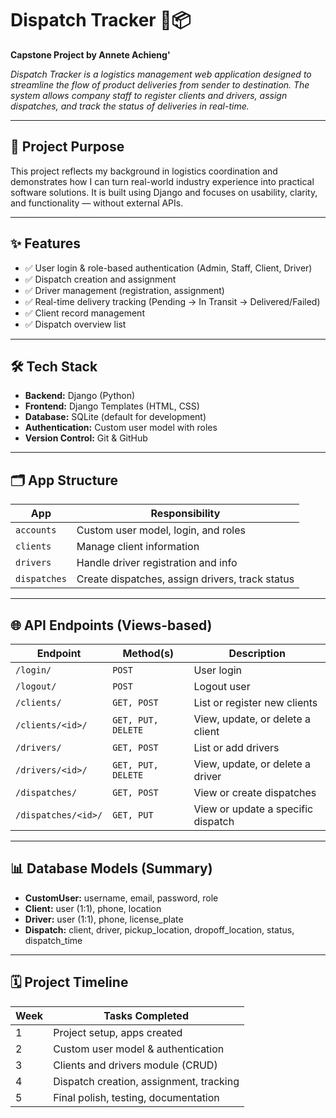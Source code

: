 # Dispatch Tracker 🚚📦  
**Capstone Project by Annete Achieng'**

_Dispatch Tracker is a logistics management web application designed to streamline the flow of product deliveries from sender to destination. The system allows company staff to register clients and drivers, assign dispatches, and track the status of deliveries in real-time._

---

## 🔧 Project Purpose

This project reflects my background in logistics coordination and demonstrates how I can turn real-world industry experience into practical software solutions. It is built using Django and focuses on usability, clarity, and functionality — without external APIs.

---

## ✨ Features

- ✅ User login & role-based authentication (Admin, Staff, Client, Driver)
- ✅ Dispatch creation and assignment
- ✅ Driver management (registration, assignment)
- ✅ Real-time delivery tracking (Pending → In Transit → Delivered/Failed)
- ✅ Client record management
- ✅ Dispatch overview list

---

## 🛠️ Tech Stack

- **Backend:** Django (Python)
- **Frontend:** Django Templates (HTML, CSS)
- **Database:** SQLite (default for development)
- **Authentication:** Custom user model with roles
- **Version Control:** Git & GitHub

---

## 🗂️ App Structure

| App         | Responsibility                              |
|-------------|----------------------------------------------|
| `accounts`  | Custom user model, login, and roles          |
| `clients`   | Manage client information                    |
| `drivers`   | Handle driver registration and info          |
| `dispatches`| Create dispatches, assign drivers, track status |

---

## 🌐 API Endpoints (Views-based)

| Endpoint               | Method(s)    | Description                       |
|------------------------|--------------|-----------------------------------|
| `/login/`              | `POST`       | User login                        |
| `/logout/`             | `POST`       | Logout user                       |
| `/clients/`            | `GET, POST`  | List or register new clients      |
| `/clients/<id>/`       | `GET, PUT, DELETE` | View, update, or delete a client   |
| `/drivers/`            | `GET, POST`  | List or add drivers               |
| `/drivers/<id>/`       | `GET, PUT, DELETE` | View, update, or delete a driver   |
| `/dispatches/`         | `GET, POST`  | View or create dispatches         |
| `/dispatches/<id>/`    | `GET, PUT`   | View or update a specific dispatch|

---

## 📊 Database Models (Summary)

- **CustomUser:** username, email, password, role
- **Client:** user (1:1), phone, location
- **Driver:** user (1:1), phone, license_plate
- **Dispatch:** client, driver, pickup_location, dropoff_location, status, dispatch_time

---

## 🗓️ Project Timeline

| Week  | Tasks Completed                                      |
|-------|------------------------------------------------------|
| 1     | Project setup, apps created                          |
| 2     | Custom user model & authentication                   |
| 3     | Clients and drivers module (CRUD)                    |
| 4     | Dispatch creation, assignment, tracking              |
| 5     | Final polish, testing, documentation                 |
